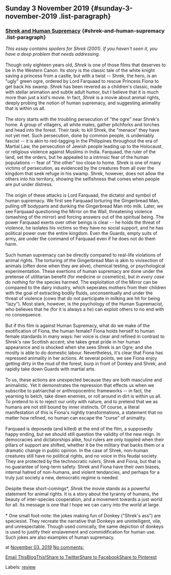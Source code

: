 ## Sunday 3 November 2019 {#sunday-3-november-2019 .list-paragraph}

### [Shrek and Human Supremacy](https://www.rohanprasad.org/2020/05/shrek-and-human-supremacy.html)  {#shrek-and-human-supremacy .list-paragraph}

*This essay contains spoilers for Shrek (2001). If you haven't seen it,
you have a deep problem that needs addressing.*\
\
Though only eighteen years old, *Shrek* is one of those films that
deserves to be in the Western Canon. Its story is the classic tale of
the white knight saving a princess from a castle, but with a twist --
Shrek, the hero, is an "ugly" green ogre, ordered by Lord Farquaad to
rescue Princess Fiona to get back his swamp. *Shrek* has been revered as
a children's classic, made with stellar animation and subtle adult
humor, but I believe that it is much more than just a kid's movie. In
fact, *Shrek* is a movie about animal rights, deeply probing the notion
of human supremacy, and suggesting animality that is within us all.\
\
The story starts with the troubling persecution of "the ogre" near
Shrek's home. A group of villagers, all white males, gather pitchforks
and torches and head into the forest. Their task: to kill Shrek, the
"menace" they have not yet met. Such persecution, done by common people,
is undeniably fascist -- it is akin to red-tagging in the Philippines
throughout the era of Martial Law, the persecution of Jewish people
leading up to the Holocaust, or religious violence against Muslims in
India. Farquaad, the ruler of the land, set the orders, but he appealed
to a intrinsic fear of the human populations -- fear of "the other" too
close to home. Shrek is one of many victims of persecution, as evidenced
by the creatures from all over the kingdom that seek refuge in his
swamp. Shrek, however, does not allow the others into his territory,
showing the selfishness that comes when people are put under distress.\
\
The origin of these attacks is Lord Farquaad, the dictator and symbol of
human supremacy. We first see Farquaad torturing the Gingerbread Man,
pulling off bodyparts and dunking the Gingerbread Man into milk. Later,
we see Farquaad questioning the Mirror on the Wall, threatening violence
(smashing of the mirror) and forcing answers out of the spiritual being.
The power Farquaad exerts over other beings is clear -- he holds the
threat of violence, he isolates his victims so they have no social
support, and he has political power over the entire kingdom. Even the
Guards, empty suits of army, are under the command of Farquaad even if
he does not do them harm.\
\
Such human supremacy can be directly compared to real-life violations of
animal rights. The torturing of the Gingerbread Man is akin to
vivisection of animals (often done when they are alive), chemical
testing, or psychological experimentation. These exertions of human
supremacy are done under the pretense of utilitarian benefit (for
medicine or cosmetics), but *in every case* do *nothing* for the species
harmed. The exploitation of the Mirror can be compared to the dairy
industry, which seperates mothers from their children with the goal of
extracting bodily fluids, unconsentually and under the threat of
violence (cows that do not participate in milking are hit for being
"lazy"). Most stark, however, is the psychology of the Human
Supremacist, who believes that he (for it is always a *he*) can exploit
others to no end with no consequence.\
\
But if this film is against Human Supremacy, what do we make of the
exotification of Fiona, the human female? Fiona holds herself to human
female standards in many ways: her voice is clear and refined in
contrast to Shrek's raw Scottish accent; she takes great pride in her
human appearance and is shocked when she sees Shrek is an Ogre; and she
mostly is able to do domestic labour. Nevertheless, it's clear that
Fiona has repressed animality in her actions. At several points, we see
Fiona enjoy getting dirty in the mud of the forest, burp in front of
Donkey and Shrek, and rapidly take down Guards with martial arts.\
\
To us, these actions are unexpected because they are both masculine and
animalistic. Yet it demonstrates the repression that effects us when we
subscribe to patriarchal or anthropocentric frameworks -- in fact, the
yearning to belch, take down enemies, or roll around in dirt is within
us all. To pretend to is to reject our unity with nature, and to pretend
that we as humans are not still bound by inner instincts. Of course, a
literal manifestation of this is Fiona's nightly transformations, a
statement that no matter how refined, no human can escape the "curse" of
animality.\
\
Farquaad is deposeda (and killed) at the end of the film, a supposedly
happy ending, but we should still question the validity of the new
reign. In democracies and dictatorships alike, foul rulers are only
toppled when their pillars of support are shifted, whether it be the
military that backs them or a dramatic change in public opinion. In the
case of Shrek, non-human creatures still have no political rights, and
no voice in this feudal society. They are protected by the technocratic
rulers, Shrek and Fiona, but that is no guarantee of long-term safety.
Shrek and Fiona have their own biases, internal hatred of non-humans,
and violent tendancies, and perhaps for a truly just society a new,
democratic regime is needed.\
\
Despite these short-comings\*, *Shrek* the movie stands as a powerful
statement for animal rights. It is a story about the tyranny of humans,
the beauty of inter-species cooperation, and a movement towards a just
world for all. Its message is one that I hope we can carry into the
world at large.\
\
\* One small foot-note: the jokes making fun of Donkey ("Shrek's ass")
are speciesist. They recreate the narrative that Donkeys are
unintelligent, vile, and unrespectable. Though used comically, the same
depiction of donkeys is used to justify their enslavement and
commidification for human use. Such jokes are also examples of human
supremacy.

at [November 03,
2019](https://www.rohanprasad.org/2020/05/shrek-and-human-supremacy.html)
[No
comments:](https://www.rohanprasad.org/2020/05/shrek-and-human-supremacy.html#comment-form)

[Email
This](https://draft.blogger.com/share-post.g?blogID=597296393545314941&postID=3038800757565711101&target=email)[BlogThis!](https://draft.blogger.com/share-post.g?blogID=597296393545314941&postID=3038800757565711101&target=blog)[Share
to
Twitter](https://draft.blogger.com/share-post.g?blogID=597296393545314941&postID=3038800757565711101&target=twitter)[Share
to
Facebook](https://draft.blogger.com/share-post.g?blogID=597296393545314941&postID=3038800757565711101&target=facebook)[Share
to
Pinterest](https://draft.blogger.com/share-post.g?blogID=597296393545314941&postID=3038800757565711101&target=pinterest)

Labels: [review](https://www.rohanprasad.org/search/label/review)

